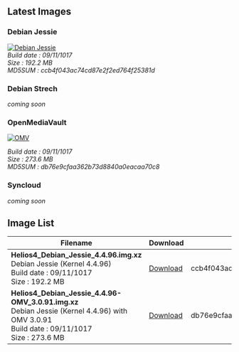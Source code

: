 ## Latest  Images

### Debian Jessie

[![Debian Jessie](/img/os/debian2.png)](https://cdn.kobol.io/files/Helios4_Debian_Jessie_4.4.96.img.xz)<br>
*Build date : 09/11/1017<br>
Size : 192.2 MB<br>
MD5SUM : ccb4f043ac74cd87e2f2ed764f25381d*


### Debian Strech

*coming soon*

### OpenMediaVault

[![OMV](/img/os/omv.png)](https://cdn.kobol.io/files/Helios4_Debian_Jessie_4.4.96-OMV_3.0.91.img.xz)<br>

*Build date : 09/11/1017<br>
Size : 273.6 MB<br>
MD5SUM : db76e9cfaa362b73d8840a0eacaa70c8*

### Syncloud

*coming soon*


## Image List

Filename | Download | MD5
---------|----------|----
**Helios4_Debian_Jessie_4.4.96.img.xz**<br>Debian Jessie (Kernel 4.4.96)<br>Build date : 09/11/1017<br>Size : 192.2 MB|[Download](https://cdn.kobol.io/files/Helios4_Debian_Jessie_4.4.96.img.xz)|ccb4f043ac74cd87e2f2ed764f25381d
**Helios4_Debian_Jessie_4.4.96-OMV_3.0.91.img.xz**<br>Debian Jessie (Kernel 4.4.96) with OMV 3.0.91<br>Build date : 09/11/1017<br>Size : 273.6 MB|[Download](https://cdn.kobol.io/files/Helios4_Debian_Jessie_4.4.96-OMV_3.0.91.img.xz)|db76e9cfaa362b73d8840a0eacaa70c8
